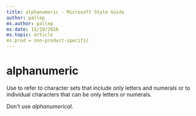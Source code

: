 ```yaml
---
title: alphanumeric - Microsoft Style Guide
author: pallep
ms.author: pallep
ms.date: 11/19/2016
ms.topic: article
ms.prod = non-product-specific
---
```


# alphanumeric

Use
to refer to character sets that include only letters and numerals or to
individual characters that can be only letters or numerals.

Don't use *alphanumerical*.
